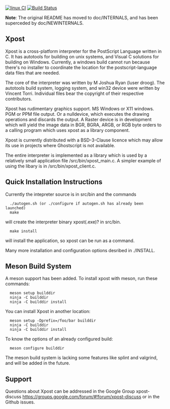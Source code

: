 [![linux CI](https://github.com/luser-dr00g/xpost/actions/workflows/linux.yml/badge.svg)](https://github.com/luser-dr00g/xpost/actions/workflows/linux.yml)
[![Build Status](https://drone.io/github.com/luser-dr00g/xpost/status.png)](https://drone.io/github.com/luser-dr00g/xpost/latest)

**Note**: The original README has moved to doc/INTERNALS, and has been superceded by doc/NEWINTERNALS.

## Xpost

Xpost is a cross-platform interpreter for the PostScript Language
written in C. It has autotools for building on unix systems, and
Visual C solutions for building on Windows. Currently, a windows
build cannot run because there's no installer to coordinate the 
location for the postscript-language data files that are needed.

The core of the interpreter was written by M Joshua Ryan (luser droog).
The autotools build system, logging system, and win32 device were 
written by Vincent Torri. Individual files bear the copyright of their
respective contributors.

Xpost has rudimentary graphics support. MS Windows or X11 windows.
PGM or PPM file output. Or a nulldevice, which executes the drawing
operations and discards the output. A Raster device is in development
which will yield the image data in BGR, BGRA, ARGB, or RGB byte orders
to a calling program which uses xpost as a library component.

Xpost is currently distributed with a BSD-3-Clause licence which may
allow its use in projects where Ghostscript is not available.

The entire interpreter is implemented as a library which is used
by a relatively small application file /src/bin/xpost_main.c. A simpler
example of using the libary is in /src/bin/xpost_client.c.

## Quick Installation Instructions

Currently the intepreter source is in src/bin and the commands
```
  ./autogen.sh (or ./configure if autogen.sh has already been launched)
  make
```
will create the interpreter binary xpost(.exe)? in src/bin.
```
  make install
```
will install the application, so xpost can be run as a command.

Many more installation and configuration options desribed in ./INSTALL.

## Meson Build System

A meson support has been added. To install xpost with meson, run these commands:
```
  meson setup builddir
  ninja -C builddir
  ninja -C builddir install
```

You can install Xpost in another location:
```
  meson setup -Dprefix=/foo/bar builddir
  ninja -C builddir
  ninja -C builddir install
```
To know the options of an already configured build:
```
  meson configure builddir
```
The meson build system is lacking some features like splint and valgrind, and
will be added in the future.

## Support

Questions about Xpost can be addressed in the Google Group xpost-discuss
https://groups.google.com/forum/#!forum/xpost-discuss or in the Github issues.
